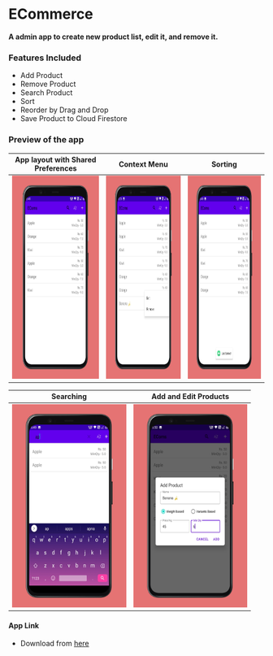 # ECommerce
**A admin app to create new product list, edit it, and remove it.**

### Features Included
* Add Product
* Remove Product
* Search Product
* Sort
* Reorder by Drag and Drop
* Save Product to Cloud Firestore

### Preview of the app
|App layout with Shared Preferences |Context Menu  | Sorting |
|:-----------------:|:--------------------:|:---------------------:|
| <img src="https://raw.githubusercontent.com/Iltwats/CDN/master/Android/Ecom/2.png" height="400"/>|<img src="https://raw.githubusercontent.com/Iltwats/CDN/master/Android/Ecom/3.png" height="400"/>|<img src="https://raw.githubusercontent.com/Iltwats/CDN/master/Android/Ecom/4.png" height="400"/>|

| Searching | Add and Edit Products  | 
|:-----------------:|:--------------------:|
| <img src="https://raw.githubusercontent.com/Iltwats/CDN/master/Android/Ecom/1.png" height="400"/>|<img src="https://raw.githubusercontent.com/Iltwats/CDN/master/Android/Ecom/5.png" height="400"/>|


#### App Link
* Download from [here](https://github.com/Iltwats/ECommerce/releases/download/v1.2/Ecommerce.v1.2.apk)
